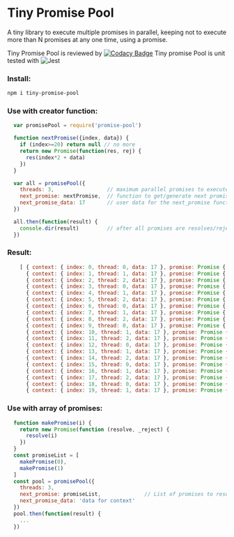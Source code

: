# Tiny Promise Pool
A tiny library to execute multiple promises in parallel,
keeping not to execute more than N promises at any one time,
using a promise.

Tiny Promise Pool is reviewed by [![Codacy Badge](https://api.codacy.com/project/badge/Grade/6ba3a2ddf94b42a1b28de6020117b33d)](https://www.codacy.com/app/eetay/promise-pool-js?utm_source=github.com&amp;utm_medium=referral&amp;utm_content=eetay/promise-pool-js&amp;utm_campaign=Badge_Grade)
Tiny promise Pool is unit tested with ![Jest](https://github.com/eetay/promise-pool-js/blob/master/spec/jest.png)

### Install:

  ```bash
  npm i tiny-promise-pool
  ```

### Use with creator function:

```javascript
  var promisePool = require('promise-pool')

  function nextPromise({index, data}) {
    if (index>=20) return null // no more
    return new Promise(function(res, rej) {
      res(index*2 + data)
    })
  }

  var all = promisePool({
    threads: 3,                 // maximum parallel promises to execute at one time
    next_promise: nextPromise,  // function to get/generate next promise
    next_promise_data: 17       // user data for the next_promise function
  })

  all.then(function(result) {
    console.dir(result)         // after all promises are resolves/rejected
  })
```

### Result:

```javascript
    [ { context: { index: 0, thread: 0, data: 17 }, promise: Promise { 17 }, result: 17 },
      { context: { index: 1, thread: 1, data: 17 }, promise: Promise { 19 }, result: 19 },
      { context: { index: 2, thread: 2, data: 17 }, promise: Promise { 21 }, result: 21 },
      { context: { index: 3, thread: 0, data: 17 }, promise: Promise { 23 }, result: 23 },
      { context: { index: 4, thread: 1, data: 17 }, promise: Promise { 25 }, result: 25 },
      { context: { index: 5, thread: 2, data: 17 }, promise: Promise { 27 }, result: 27 },
      { context: { index: 6, thread: 0, data: 17 }, promise: Promise { 29 }, result: 29 },
      { context: { index: 7, thread: 1, data: 17 }, promise: Promise { 31 }, result: 31 },
      { context: { index: 8, thread: 2, data: 17 }, promise: Promise { 33 }, result: 33 },
      { context: { index: 9, thread: 0, data: 17 }, promise: Promise { 35 }, result: 35 },
      { context: { index: 10, thread: 1, data: 17 }, promise: Promise { 37 }, result: 37 },
      { context: { index: 11, thread: 2, data: 17 }, promise: Promise { 39 }, result: 39 },
      { context: { index: 12, thread: 0, data: 17 }, promise: Promise { 41 }, result: 41 },
      { context: { index: 13, thread: 1, data: 17 }, promise: Promise { 43 }, result: 43 },
      { context: { index: 14, thread: 2, data: 17 }, promise: Promise { 45 }, result: 45 },
      { context: { index: 15, thread: 0, data: 17 }, promise: Promise { 47 }, result: 47 },
      { context: { index: 16, thread: 1, data: 17 }, promise: Promise { 49 }, result: 49 },
      { context: { index: 17, thread: 2, data: 17 }, promise: Promise { 51 }, result: 51 },
      { context: { index: 18, thread: 0, data: 17 }, promise: Promise { 53 }, result: 53 },
      { context: { index: 19, thread: 1, data: 17 }, promise: Promise { 55 }, result: 55 } ]
```

### Use with array of promises:

```javascript
  function makePromise(i) {
    return new Promise(function (resolve, _reject) {
      resolve(i)
    })
  }
  const promiseList = [
    makePromise(0),
    makePromise(1)
  ]
  const pool = promisePool({
    threads: 3,
    next_promise: promiseList,              // List of promises to resolve
    next_promise_data: 'data for context'
  })
  pool.then(function(result) {
    ...
  })
```
